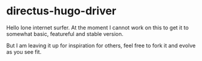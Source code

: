 # directus-hugo-driver

Hello lone internet surfer. At the moment I cannot work on this to get it to somewhat basic, featureful and stable version.

But I am leaving it up for inspiration for others, feel free to fork it and evolve as you see fit.
